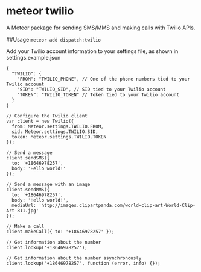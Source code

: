meteor twilio
==============

A Meteor package for sending SMS/MMS and making calls with Twilio APIs.

##Usage
`meteor add dispatch:twilio`

Add your Twilio account information to your settings file, as shown in settings.example.json

```
{
  "TWILIO": {
    "FROM": "TWILIO_PHONE", // One of the phone numbers tied to your Twilio account
    "SID": "TWILIO_SID", // SID tied to your Twilio account
    "TOKEN": "TWILIO_TOKEN" // Token tied to your Twilio account
  }
}

```

```
// Configure the Twilio client
var client = new Twilio({
  from: Meteor.settings.TWILIO.FROM,
  sid: Meteor.settings.TWILIO.SID,
  token: Meteor.settings.TWILIO.TOKEN
});

// Send a message
client.sendSMS({
  to: '+18646978257',
  body: 'Hello world!'
});

// Send a message with an image
client.sendMMS({
  to: '+18646978257',
  body: 'Hello world!',
  mediaUrl: 'http://images.clipartpanda.com/world-clip-art-World-Clip-Art-811.jpg'
});

// Make a call
client.makeCall({ to: '+18646978257' });

// Get information about the number
client.lookup('+18646978257');

// Get information about the number asynchronously
client.lookup('+18646978257', function (error, info) {});

```
